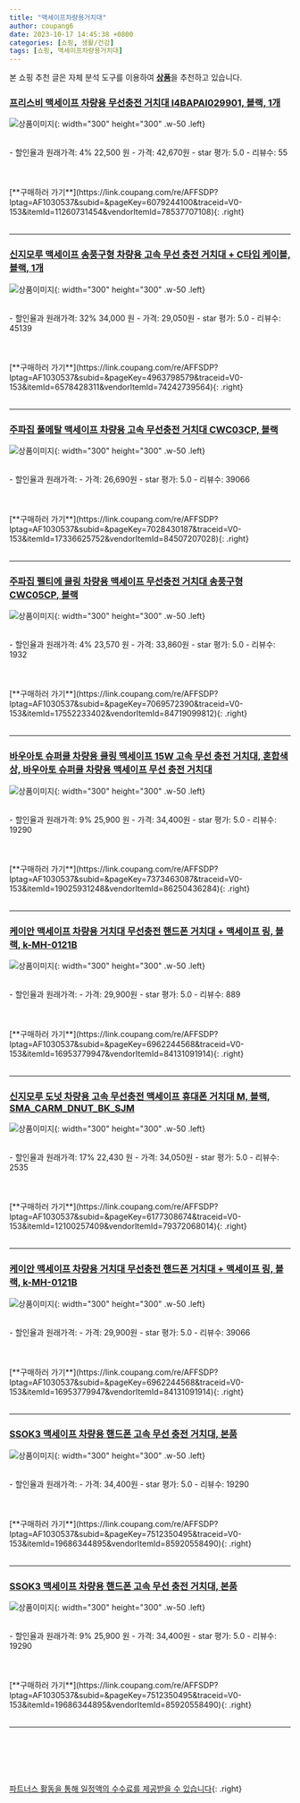 ```yaml
---
title: "맥세이프차량용거치대"
author: coupang6
date: 2023-10-17 14:45:38 +0800
categories: [쇼핑, 생활/건강]
tags: [쇼핑, 맥세이프차량용거치대]
---
```


본 쇼핑 추천 글은 자체 분석 도구를 이용하여 [**상품**](https://link.coupang.com/a/bao1ui)을 추천하고 있습니다.

### [프리스비 맥세이프 차량용 무선충전 거치대 I4BAPAI029901, 블랙, 1개](https://link.coupang.com/re/AFFSDP?lptag=AF1030537&subid=&pageKey=6079244100&traceid=V0-153&itemId=11260731454&vendorItemId=78537707108)

![상품이미지](https://thumbnail9.coupangcdn.com/thumbnails/remote/230x230ex/image/retail/images/4442390702006414-3e445d48-5855-448b-a210-470b28f1d1fc.jpg){: width="300" height="300" .w-50 .left}


<br>
- 할인율과 원래가격: 4%  22,500   원
- 가격: 42,670원
- star 평가: 5.0
- 리뷰수: 55
<br>
<br>
<br>
<br>
[**구매하러 가기**](https://link.coupang.com/re/AFFSDP?lptag=AF1030537&subid=&pageKey=6079244100&traceid=V0-153&itemId=11260731454&vendorItemId=78537707108){: .right}
<br>
<br>

---

### [신지모루 맥세이프 송풍구형 차량용 고속 무선 충전 거치대 + C타입 케이블, 블랙, 1개](https://link.coupang.com/re/AFFSDP?lptag=AF1030537&subid=&pageKey=4963798579&traceid=V0-153&itemId=6578428311&vendorItemId=74242739564)

![상품이미지](https://thumbnail9.coupangcdn.com/thumbnails/remote/230x230ex/image/retail/images/808672148670158-d55e93cc-aac2-49c6-9a00-8665bab07b63.jpg){: width="300" height="300" .w-50 .left}


<br>
- 할인율과 원래가격: 32%  34,000   원
- 가격: 29,050원
- star 평가: 5.0
- 리뷰수: 45139
<br>
<br>
<br>
<br>
[**구매하러 가기**](https://link.coupang.com/re/AFFSDP?lptag=AF1030537&subid=&pageKey=4963798579&traceid=V0-153&itemId=6578428311&vendorItemId=74242739564){: .right}
<br>
<br>

---

### [주파집 풀메탈 맥세이프 차량용 고속 무선충전 거치대 CWC03CP, 블랙](https://link.coupang.com/re/AFFSDP?lptag=AF1030537&subid=&pageKey=7028430187&traceid=V0-153&itemId=17336625752&vendorItemId=84507207028)

![상품이미지](https://thumbnail9.coupangcdn.com/thumbnails/remote/230x230ex/image/retail/images/1159648873630067-26f669f9-e221-495a-bc03-e4bba83e3d06.jpg){: width="300" height="300" .w-50 .left}


<br>
- 할인율과 원래가격: 
- 가격: 26,690원
- star 평가: 5.0
- 리뷰수: 39066
<br>
<br>
<br>
<br>
[**구매하러 가기**](https://link.coupang.com/re/AFFSDP?lptag=AF1030537&subid=&pageKey=7028430187&traceid=V0-153&itemId=17336625752&vendorItemId=84507207028){: .right}
<br>
<br>

---

### [주파집 펠티에 쿨링 차량용 맥세이프 무선충전 거치대 송풍구형 CWC05CP, 블랙](https://link.coupang.com/re/AFFSDP?lptag=AF1030537&subid=&pageKey=7069572390&traceid=V0-153&itemId=17552233402&vendorItemId=84719099812)

![상품이미지](https://thumbnail8.coupangcdn.com/thumbnails/remote/230x230ex/image/retail/images/778881565085891-d40fb86a-7114-4f1c-bea4-bf77c57364d0.jpg){: width="300" height="300" .w-50 .left}


<br>
- 할인율과 원래가격: 4%  23,570   원
- 가격: 33,860원
- star 평가: 5.0
- 리뷰수: 1932
<br>
<br>
<br>
<br>
[**구매하러 가기**](https://link.coupang.com/re/AFFSDP?lptag=AF1030537&subid=&pageKey=7069572390&traceid=V0-153&itemId=17552233402&vendorItemId=84719099812){: .right}
<br>
<br>

---

### [바우아토 슈퍼쿨 차량용 쿨링 맥세이프 15W 고속 무선 충전 거치대, 혼합색상, 바우아토 슈퍼쿨 차량용 맥세이프 무선 충전 거치대](https://link.coupang.com/re/AFFSDP?lptag=AF1030537&subid=&pageKey=7373463087&traceid=V0-153&itemId=19025931248&vendorItemId=86250436284)

![상품이미지](https://thumbnail9.coupangcdn.com/thumbnails/remote/230x230ex/image/vendor_inventory/9daa/ea7fd5f3977411bfd22a2df83cfb5a873fcbd9a197b138f4873aa59d4714.jpg){: width="300" height="300" .w-50 .left}


<br>
- 할인율과 원래가격: 9%  25,900   원
- 가격: 34,400원
- star 평가: 5.0
- 리뷰수: 19290
<br>
<br>
<br>
<br>
[**구매하러 가기**](https://link.coupang.com/re/AFFSDP?lptag=AF1030537&subid=&pageKey=7373463087&traceid=V0-153&itemId=19025931248&vendorItemId=86250436284){: .right}
<br>
<br>

---

### [케이안 맥세이프 차량용 거치대 무선충전 핸드폰 거치대 + 맥세이프 링, 블랙, k-MH-0121B](https://link.coupang.com/re/AFFSDP?lptag=AF1030537&subid=&pageKey=6962244568&traceid=V0-153&itemId=16953779947&vendorItemId=84131091914)

![상품이미지](https://thumbnail7.coupangcdn.com/thumbnails/remote/230x230ex/image/retail/images/1399893687197816-1ad65f1a-ed92-403f-bdcd-3601a80d35a1.jpg){: width="300" height="300" .w-50 .left}


<br>
- 할인율과 원래가격: 
- 가격: 29,900원
- star 평가: 5.0
- 리뷰수: 889
<br>
<br>
<br>
<br>
[**구매하러 가기**](https://link.coupang.com/re/AFFSDP?lptag=AF1030537&subid=&pageKey=6962244568&traceid=V0-153&itemId=16953779947&vendorItemId=84131091914){: .right}
<br>
<br>

---

### [신지모루 도넛 차량용 고속 무선충전 맥세이프 휴대폰 거치대 M, 블랙, SMA_CARM_DNUT_BK_SJM](https://link.coupang.com/re/AFFSDP?lptag=AF1030537&subid=&pageKey=6177308674&traceid=V0-153&itemId=12100257409&vendorItemId=79372068014)

![상품이미지](https://thumbnail7.coupangcdn.com/thumbnails/remote/230x230ex/image/retail/images/9092320028234426-eb3570ec-be89-4518-9a50-d32eef0421d8.jpg){: width="300" height="300" .w-50 .left}


<br>
- 할인율과 원래가격: 17%  22,430   원
- 가격: 34,050원
- star 평가: 5.0
- 리뷰수: 2535
<br>
<br>
<br>
<br>
[**구매하러 가기**](https://link.coupang.com/re/AFFSDP?lptag=AF1030537&subid=&pageKey=6177308674&traceid=V0-153&itemId=12100257409&vendorItemId=79372068014){: .right}
<br>
<br>

---

### [케이안 맥세이프 차량용 거치대 무선충전 핸드폰 거치대 + 맥세이프 링, 블랙, k-MH-0121B](https://link.coupang.com/re/AFFSDP?lptag=AF1030537&subid=&pageKey=6962244568&traceid=V0-153&itemId=16953779947&vendorItemId=84131091914)

![상품이미지](https://thumbnail7.coupangcdn.com/thumbnails/remote/230x230ex/image/retail/images/1399893687197816-1ad65f1a-ed92-403f-bdcd-3601a80d35a1.jpg){: width="300" height="300" .w-50 .left}


<br>
- 할인율과 원래가격: 
- 가격: 29,900원
- star 평가: 5.0
- 리뷰수: 39066
<br>
<br>
<br>
<br>
[**구매하러 가기**](https://link.coupang.com/re/AFFSDP?lptag=AF1030537&subid=&pageKey=6962244568&traceid=V0-153&itemId=16953779947&vendorItemId=84131091914){: .right}
<br>
<br>

---

### [SSOK3 맥세이프 차량용 핸드폰 고속 무선 충전 거치대, 본품](https://link.coupang.com/re/AFFSDP?lptag=AF1030537&subid=&pageKey=7512350495&traceid=V0-153&itemId=19686344895&vendorItemId=85920558490)

![상품이미지](https://thumbnail6.coupangcdn.com/thumbnails/remote/230x230ex/image/vendor_inventory/9110/4b93ecbb48f4784296d9946db70a0792817ce17a0cca400cceab13bfc10f.png){: width="300" height="300" .w-50 .left}


<br>
- 할인율과 원래가격: 
- 가격: 34,400원
- star 평가: 5.0
- 리뷰수: 19290
<br>
<br>
<br>
<br>
[**구매하러 가기**](https://link.coupang.com/re/AFFSDP?lptag=AF1030537&subid=&pageKey=7512350495&traceid=V0-153&itemId=19686344895&vendorItemId=85920558490){: .right}
<br>
<br>

---

### [SSOK3 맥세이프 차량용 핸드폰 고속 무선 충전 거치대, 본품](https://link.coupang.com/re/AFFSDP?lptag=AF1030537&subid=&pageKey=7512350495&traceid=V0-153&itemId=19686344895&vendorItemId=85920558490)

![상품이미지](https://thumbnail6.coupangcdn.com/thumbnails/remote/230x230ex/image/vendor_inventory/9110/4b93ecbb48f4784296d9946db70a0792817ce17a0cca400cceab13bfc10f.png){: width="300" height="300" .w-50 .left}


<br>
- 할인율과 원래가격: 9%  25,900   원
- 가격: 34,400원
- star 평가: 5.0
- 리뷰수: 19290
<br>
<br>
<br>
<br>
[**구매하러 가기**](https://link.coupang.com/re/AFFSDP?lptag=AF1030537&subid=&pageKey=7512350495&traceid=V0-153&itemId=19686344895&vendorItemId=85920558490){: .right}
<br>
<br>

---
<br><br><br><br><br> [파트너스 활동을 통해 일정액의 수수료를 제공받을 수 있습니다](https://link.coupang.com/a/bao1ui){: .right}
